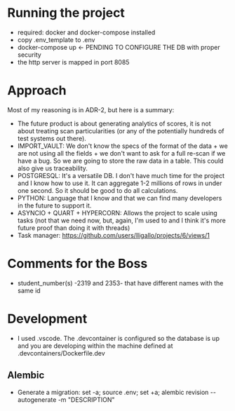 # Running the project
- required: docker and docker-compose installed
- copy .env_template to .env
- docker-compose up         <- PENDING TO CONFIGURE THE DB with proper security
- the http server is mapped in port 8085


# Approach
Most of my reasoning is in ADR-2, but here is a summary:
- The future product is about generating analytics of scores, it is not about treating scan particularities (or any of the potentially hundreds of test systems out there).
- IMPORT_VAULT: We don't know the specs of the format of the data + we are not using all the fields + we don't want to ask for a full re-scan if we have a bug. So we are going to store the raw data in a table. This could also give us traceability.
- POSTGRESQL: It's a versatile DB. I don't have much time for the project and I know how to use it. It can aggregate 1-2 millions of rows in under one second. So it should be good to do all calculations.
- PYTHON: Language that I know and that we can find many developers in the future to support it.
- ASYNCIO + QUART + HYPERCORN: Allows the project to scale using tasks (not that we need now, but, again, I'm used to and I think it's more future proof than doing it with threads)
- Task manager: https://github.com/users/lligallo/projects/6/views/1

# Comments for the Boss
- student_number(s) -2319 and 2353- that have different names with the same id


# Development
- I used .vscode. The .devcontainer is configured so the database is up and you are developing within the machine defined at .devcontainers/Dockerfile.dev

## Alembic 
- Generate a migration: set -a; source .env; set +a; alembic revision --autogenerate -m "DESCRIPTION"